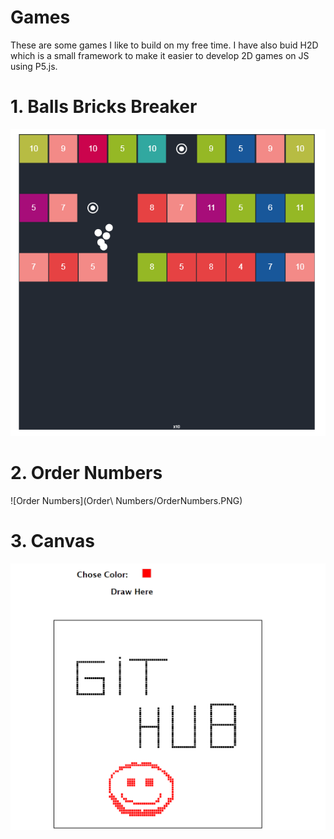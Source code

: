 # Games
These are some games I like to build on my free time. 
I have also buid H2D which is a small framework to make it easier to develop 2D games on JS using P5.js.

# 1. Balls Bricks Breaker
![Balls Bricks Breaker](bals.PNG)
# 2. Order Numbers
![Order Numbers](Order\ Numbers/OrderNumbers.PNG)
# 3. Canvas
![Canvas](Canvas/Canvas.PNG)
